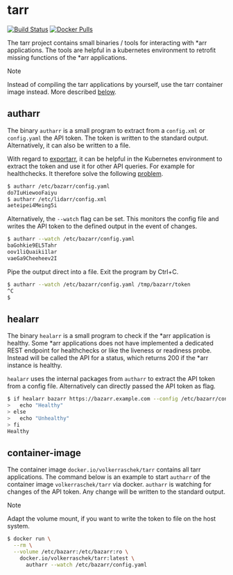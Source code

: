 # tarr

[![Build Status](https://drone.cryptic.systems/api/badges/volker.raschek/tarr/status.svg)](https://drone.cryptic.systems/volker.raschek/tarr)
[![Docker Pulls](https://img.shields.io/docker/pulls/volkerraschek/tarr)](https://hub.docker.com/r/volkerraschek/tarr)

The tarr project contains small binaries / tools for interacting with *arr applications. The tools are helpful in a
kubernetes environment to retrofit missing functions of the \*arr applications.

> [!NOTE]
> Instead of compiling the tarr applications by yourself, use the tarr container image instead. More described [below](#container-image).

## autharr

The binary `autharr` is a small program to extract from a `config.xml` or `config.yaml` the API token. The token is
written to the standard output. Alternatively, it can also be written to a file.

With regard to [exportarr](https://github.com/onedr0p/exportarr), it can be helpful in the Kubernetes environment to
extract the token and use it for other API queries. For example for healthchecks. It therefore solve the following
[problem](https://github.com/onedr0p/exportarr/issues/294).

```bash
$ autharr /etc/bazarr/config.yaml
do7IuHiewooFaiyu
$ autharr /etc/lidarr/config.xml
aeteipei4Meing5i
```

Alternatively, the `--watch` flag can be set. This monitors the config file and writes the API token to the defined
output in the event of changes.

```bash
$ autharr --watch /etc/bazarr/config.yaml
baGohkie9EL5Tahr
oov1liQuaiki1lar
vaeGa9Cheeheev2I
```

Pipe the output direct into a file. Exit the program by Ctrl+C.

```bash
$ autharr --watch /etc/bazarr/config.yaml /tmp/bazarr/token
^C
$
```

## healarr

The binary `healarr` is a small program to check if the *arr application is healthy. Some \*arr applications does not
have implemented a dedicated REST endpoint for healthchecks or like the liveness or readiness probe. Instead will be
called the API for a status, which returns 200 if the \*arr instance is healthy.

`healarr` uses the internal packages from `autharr` to extract the API token from a config file. Alternatively can
directly passed the API token as flag.

```bash
$ if healarr bazarr https://bazarr.example.com --config /etc/bazarr/config.xml; then
>   echo "Healthy"
> else
>   echo "Unhealthy"
> fi
Healthy
```

## container-image

The container image `docker.io/volkerraschek/tarr` contains all tarr applications. The command below is an example to
start `autharr` of the container image `volkerraschek/tarr` via docker. `autharr` is watching for changes of the API
token. Any change will be written to the standard output.

> [!NOTE]
> Adapt the volume mount, if you want to write the token to file on the host system.

```bash
$ docker run \
  --rm \
  --volume /etc/bazarr:/etc/bazarr:ro \
    docker.io/volkerraschek/tarr:latest \
      autharr --watch /etc/bazarr/config.yaml
```
